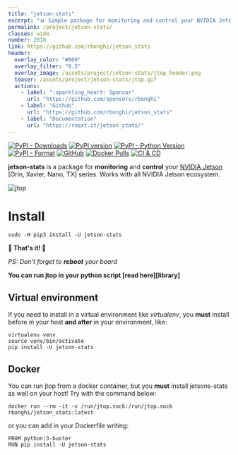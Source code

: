 ```yaml
---
title: "jetson-stats"
excerpt: "📊 Simple package for monitoring and control your NVIDIA Jetson [Orin, Xavier, Nano, TX] series"
permalink: /project/jetson-stats/
classes: wide
number: 2018
link: https://github.com/rbonghi/jetson_stats
header:
  overlay_color: "#000"
  overlay_filter: "0.5"
  overlay_image: /assets/project/jetson-stats/jtop_header.png
  teaser: /assets/project/jetson-stats/jtop.gif
  actions:
    - label: ":sparkling_heart: Sponsor"
      url: "https://github.com/sponsors/rbonghi"
    - label: "Github"
      url: "https://github.com/rbonghi/jetson_stats"
    - label: "Documentation"
      url: "https://rnext.it/jetson_stats/"
---
```


[![PyPI - Downloads](https://img.shields.io/pypi/dw/jetson-stats.svg)](https://pypistats.org/packages/jetson-stats) [![PyPI version](https://badge.fury.io/py/jetson-stats.svg)](https://badge.fury.io/py/jetson-stats) [![PyPI - Python Version](https://img.shields.io/pypi/pyversions/jetson-stats.svg)](https://www.python.org/) [![PyPI - Format](https://img.shields.io/pypi/format/jetson-stats.svg)](https://pypi.org/project/jetson-stats/) [![GitHub](https://img.shields.io/github/license/rbonghi/jetson_stats)](/LICENSE) [![Docker Pulls](https://img.shields.io/docker/pulls/rbonghi/jetson_stats)](https://hub.docker.com/r/rbonghi/jetson_stats) [![CI & CD](https://github.com/rbonghi/jetson_stats/workflows/CI%20&%20CD/badge.svg)](https://github.com/rbonghi/jetson_stats/actions?query=workflow%3A%22CI+%26+CD%22)

**jetson-stats** is a package for **monitoring** and **control** your [NVIDIA Jetson][NVIDIA Jetson] [Orin, Xavier, Nano, TX] series. Works with all NVIDIA Jetson ecosystem.

![jtop](https://github.com/rbonghi/jetson_stats/wiki/images/jtop.gif)

# Install

```console
sudo -H pip3 install -U jetson-stats
```
**🚀 That's it! 🚀** 

_PS: Don't forget to **reboot** your board_

**You can run jtop in your python script [read here][library]**

## Virtual environment

If you need to install in a virtual environment like *virtualenv*, you **must** install before in your host **and after** in your environment, like:
```
virtualenv venv
source venv/bin/activate
pip install -U jetson-stats
```

## Docker

You can run jtop from a docker container, but you **must** install jetsons-stats as well on your host! Try with the command below:
```console
docker run --rm -it -v /run/jtop.sock:/run/jtop.sock rbonghi/jetson_stats:latest
```

or you can add in your Dockerfile writing:

```docker
FROM python:3-buster
RUN pip install -U jetson-stats
```


[NVIDIA Jetson]: https://developer.nvidia.com/buy-jetson
